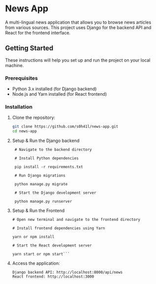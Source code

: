 # News App

A multi-lingual news application that allows you to browse news articles from various sources. This project uses Django for the backend API and React for the frontend interface.

## Getting Started

These instructions will help you set up and run the project on your local machine.

### Prerequisites

- Python 3.x installed (for Django backend)
- Node.js and Yarn installed (for React frontend)

### Installation

1. Clone the repository:

   ```bash
   git clone https://github.com/s0h41l/news-app.git
   cd news-app
   ```

2. Setup & Run the Django backend

   ```
    # Navigate to the backend directory

    # Install Python dependencies

    pip install -r requirements.txt

    # Run Django migrations

    python manage.py migrate

    # Start the Django development server

    python manage.py runserver
   ```

3. Setup & Run the Frontend

   ````
   # Open new terminal and navigate to the frontend directory

   # Install frontend dependencies using Yarn

   yarn or npm install

   # Start the React development server

   yarn start or npm start```

   ````

4. Access the application:
   ```
   Django backend API: http://localhost:8000/api/news
   React frontend: http://localhost:3000
   ```
